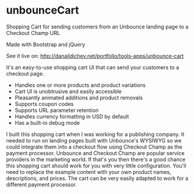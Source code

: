 # unbounceCart
Shopping Cart for sending customers from an Unbounce landing page to a Checkout Champ URL

Made with Bootstrap and jQuery

See it live on: http://danaildichev.net/portfolio/tools-apps/unbounce-cart

It's an easy-to-use shopping cart UI that can send your customers to a checkout page.

- Handles one or more products and product variations
- Cart UI is unobtrusive and easily accessible
- Pleasantly animated additions and product removals
- Supports coupon codes
- Supports URL parameter retention
- Handles currency formatting in USD by default
- Has a built-in debug mode

I built this shopping cart when I was working for a publishing company. It needed to run on landing pages built with Unbounce's WYSIWYG so we could integrate them into a checkout flow using Checkout Champ as the payment processor. Unbounce and Checkout Champ are popular service providers in the marketing world. If that's you then there's a good chance this shopping cart should work for you with very little configuration. You'll need to replace the example content with your own product names, descriptions, and prices. The cart can be very easily adapted to work for a different payment processor.
